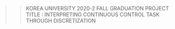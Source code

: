 >>KOREA UNIVERSITY 2020-2 FALL GRADUATION PROJECT
>>TITLE : INTERPRETING CONTINUOUS CONTROL TASK THROUGH DISCRETIZATION
